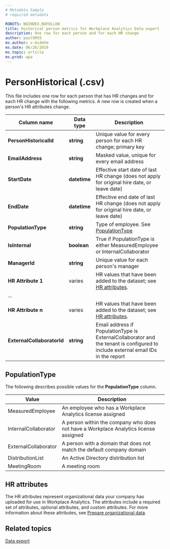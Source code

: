 ```yaml
---
# Metadata Sample
# required metadata

ROBOTS: NOINDEX,NOFOLLOW
title: Historical person metrics for Workplace Analytics Data export
description: One row for each person and for each HR change
author: paul9955
ms.author: v-midehm
ms.date: 06/26/2019
ms.topic: article
ms.prod: wpa
---
```


# PersonHistorical (.csv)

This file includes one row for each person that has HR changes and for each HR change with the following metrics. A new row is created when a person's HR attributes change.
  
|Column name|Data type|Description|
|-----------------|---------------|-----------------|
|**PersonHistoricalId**|**string**|Unique value for every person for each HR change; primary key|
|**EmailAddress**|**string**|Masked value, unique for every email address|  
|**StartDate**|**datetime**|Effective start date of last HR change (does not apply for original hire date, or leave date)|
|**EndDate**|**datetime**|Effective end date of last HR change (does not apply for original hire date, or leave date)|
|**PopulationType**|**string**|Type of employee. See [PopulationType](#populationtype)|
|**IsInternal**|**boolean**|True if PopulationType is either MeasuredEmployee or InternalCollaborator|
|**ManagerId**|**string**|Unique value for each person's manager|
|**HR Attribute 1**|varies |HR values that have been added to the dataset; see [HR attributes](#hr-attributes).|
|   ...   |||
|**HR Attribute n**|varies |HR values that have been added to the dataset; see [HR attributes](#hr-attributes).|
|**ExternalCollaboratorId**|**string**|Email address if PopulationType is ExternalCollaborator and the tenant is configured to include external email IDs in the report|

## PopulationType

The following describes possible values for the **PopulationType** column.

|Value|Description|
|------|------|
|MeasuredEmployee|An employee who has a Workplace Analytics license assigned|
|InternalCollaborator |A person within the company who does not have a Workplace Analytics license assigned|
|ExternalCollaborator |A person with a domain that does not match the default company domain|
|DistributionList |An Active Directory distribution list|
|MeetingRoom |A meeting room|

## HR attributes

The HR attributes represent organizational data your company has uploaded for use in Workplace Analytics. The attributes include a required set of attributes, optional attributes, and custom attributes. For more information about these attributes, see [Prepare organizational data](../setup/prepare-organizational-data.md).

## Related topics

[Data export](./data-access.md)